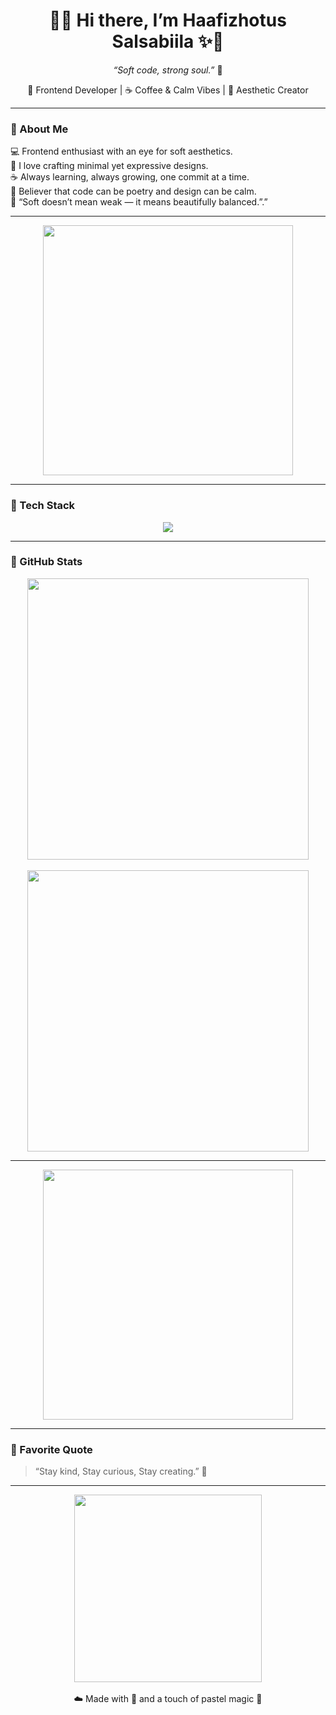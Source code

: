 <h1 align="center">🌸✨ Hi there, I’m <strong>Haafizhotus Salsabiila</strong> ✨🌸</h1>

<p align="center">
  <em>“Soft code, strong soul.”</em> 💖  
</p>

<p align="center">
  🌷 Frontend Developer | ☕ Coffee & Calm Vibes | 🎀 Aesthetic Creator  
</p>

---

### 💫 About Me
💻 Frontend enthusiast with an eye for soft aesthetics.  
🌷 I love crafting minimal yet expressive designs.  
☕ Always learning, always growing, one commit at a time.  
🎨 Believer that code can be poetry and design can be calm.  
🌈 “Soft doesn’t mean weak — it means beautifully balanced.”.”  

---

<p align="center">
  <img src="https://raw.githubusercontent.com/haafizhotus/haafizhotus/main/assets/pink-divider.gif" width="400"/>
</p>

---

### 🧠 Tech Stack
<p align="center">
  <img src="https://skillicons.dev/icons?i=html,css,js,react,tailwind,figma,python,vscode,github" />
</p>

---

### 🌸 GitHub Stats
<p align="center">
  <img src="https://github-readme-stats.vercel.app/api?username=haafizhotus&show_icons=true&theme=rose_pine&title_color=ffb6c1&icon_color=ffb6c1&text_color=faf0f6&bg_color=fef6f9" width="450"/>  
  <br/><br/>
  <img src="https://github-readme-streak-stats.herokuapp.com/?user=haafizhotus&theme=rose_pine&ring=ffb6c1&fire=ffb6c1&currStreakLabel=ffb6c1" width="450"/>
</p>

---

<p align="center">
  <img src="https://raw.githubusercontent.com/haafizhotus/haafizhotus/main/assets/pink-line.gif" width="400"/>
</p>

---

### 🌷 Favorite Quote
> “Stay kind, Stay curious, Stay creating.” 🌸

---

<p align="center">
  <img src="https://raw.githubusercontent.com/haafizhotus/haafizhotus/main/assets/pastel-stars.gif" width="300"/><br><br>
  ☁️ Made with 💖 and a touch of pastel magic 🌷
</p>
